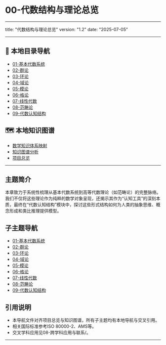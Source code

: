 # 00-代数结构与理论总览

---

title: "代数结构与理论总览"
version: "1.2"
date: "2025-07-05"

---

## 📁 本地目录导航

- [01-基本代数系统](./01-基本代数系统/00-模块总览.md)
- [02-群论](./02-群论/00-群论总览.md)
- [03-环论](./03-环论/00-环论总览.md)
- [04-域论](./04-域论/00-域论总览.md)
- [05-模论](./05-模论/00-模论总览.md)
- [06-格论](./06-格论/00-格论总览.md)
- [07-线性代数](./07-线性代数/00-线性代数总览.md)
- [08-范畴论](./08-范畴论/00-范畴论总览.md)
- [09-代数认知结构](./09-代数认知结构/00-代数认知结构总览.md)

## 🗺️ 本地知识图谱

- [数学知识体系映射](../09-项目总览/05-Knowledge_Graphs_and_Mappings/数学知识体系映射.md)
- [知识图谱分析](../知识图谱分析.md)
- [项目总览](../09-项目总览/00-项目总览.md)

---

## 主题简介

本章致力于系统性梳理从基本代数系统到高等代数理论（如范畴论）的完整脉络。
我们不仅将这些理论作为纯粹的数学对象呈现，还揭示其作为“认知工具”的深刻本质，最终在“代数认知结构”模块中，探讨这些形式结构如何为人类的抽象思维、概念形成和类比推理提供模型。

## 子主题导航

- [01-基本代数系统](./01-基本代数系统/00-模块总览.md)
- [02-群论](./02-群论/00-群论总览.md)
- [03-环论](./03-环论/00-环论总览.md)
- [04-域论](./04-域论/00-域论总览.md)
- [05-模论](./05-模论/00-模论总览.md)
- [06-格论](./06-格论/00-格论总览.md)
- [07-线性代数](./07-线性代数/00-线性代数总览.md)
- [08-范畴论](./08-范畴论/00-范畴论总览.md)
- [09-代数认知结构](./09-代数认知结构/00-代数认知结构总览.md)

## 引用说明

- 本导航文件对齐项目总览与知识图谱，所有子主题均有本地导航与交叉引用。
- 相关国际标准参考ISO 80000-2、AMS等。
- 交叉学科应用见08-跨学科应用与联系/。

---
